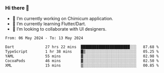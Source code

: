 ### Hi there 👋

<!--
**devcat37/devcat37** is a ✨ _special_ ✨ repository because its `README.md` (this file) appears on your GitHub profile.-->


- 🔭 I’m currently working on Chimicum application.
- 🌱 I’m currently learning Flutter/Dart.
- 👯 I’m looking to collaborate with UI designers.
<!-- - 🤔 I’m looking for help with ... -->

<!--START_SECTION:waka-->

```txt
From: 06 May 2024 - To: 13 May 2024

Dart              27 hrs 22 mins  ██████████████████████░░░   87.68 %
TypeScript        1 hr 38 mins    █▒░░░░░░░░░░░░░░░░░░░░░░░   05.25 %
YAML              55 mins         ▓░░░░░░░░░░░░░░░░░░░░░░░░   02.98 %
CocoaPods         46 mins         ▓░░░░░░░░░░░░░░░░░░░░░░░░   02.50 %
XML               15 mins         ▒░░░░░░░░░░░░░░░░░░░░░░░░   00.85 %
```

<!--END_SECTION:waka-->
